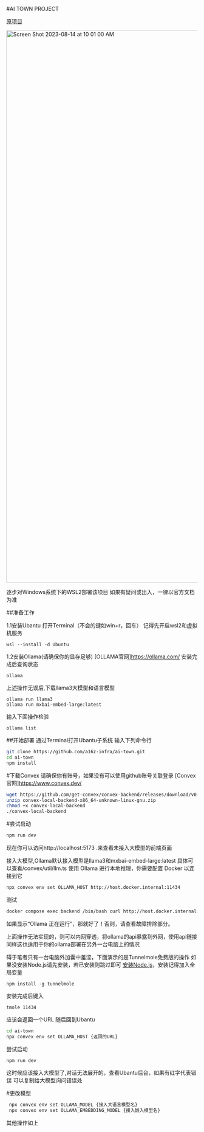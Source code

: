 #AI TOWN PROJECT

[原项目](https://github.com/a16z-infra/ai-town)

<img width="1454" alt="Screen Shot 2023-08-14 at 10 01 00 AM" src="https://github.com/a16z-infra/ai-town/assets/3489963/a4c91f17-23ed-47ec-8c4e-9f9a8505057d">

逐步对Windows系统下的WSL2部署该项目
如果有疑问或出入，一律以官方文档为准

##准备工作

1.1安装Ubantu
打开Terminal（不会的键如win+r，回车）
记得先开启wsl2和虚拟机服务
```termianl
wsl --install -d Ubuntu
```

1.2安装Ollama(请确保你的显存足够)
[OLLAMA官网]https://ollama.com/
安装完成后查询状态
```terminal
ollama 
```
上述操作无误后,下载llama3大模型和语言模型
```terminal
ollama run llama3
ollama run mxbai-embed-large:latest
```
输入下面操作检验
```terminal
ollama list
```


##开始部署
通过Terminal打开Ubantu子系统
输入下列命令行
```sh
git clone https://github.com/a16z-infra/ai-town.git
cd ai-town
npm install
```

#下载Convex
请确保你有账号，如果没有可以使用github账号关联登录
[Convex官网]https://www.convex.dev/
```bash
wget https://github.com/get-convex/convex-backend/releases/download/v0.x.x/convex-local-backend-x86_64-unknown-linux-gnu.zip
unzip convex-local-backend-x86_64-unknown-linux-gnu.zip
chmod +x convex-local-backend
./convex-local-backend
```

#尝试启动
```bash
npm run dev
```

现在你可以访问http://localhost:5173 .来查看未接入大模型的前端页面

接入大模型,Ollama默认接入模型是llama3和mxbai-embed-large:latest
具体可以查看/convex/util/llm.ts
使用 Ollama 进行本地推理，你需要配置 Docker 以连接到它

```bash
npx convex env set OLLAMA_HOST http://host.docker.internal:11434
```
测试
```bash
docker compose exec backend /bin/bash curl http://host.docker.internal:11434
```
如果显示“Ollama 正在运行”，那就好了！否则，请查看故障排除部分。


上面操作无法实现的，则可以内网穿透，将ollama的api暴露到外网，使用api链接
同样这也适用于你的ollama部署在另外一台电脑上的情况

碍于笔者只有一台电脑外加囊中羞涩，下面演示的是Tunnelmole免费版的操作
如果没安装Node.js请先安装，若已安装则跳过即可
[安装Node.js](https://tunnelmole.com/downloads/tmole.exe)，安装记得加入全局变量
```terminal
npm install -g tunnelmole
```
安装完成后键入
```termianl
tmole 11434
```
应该会返回一个URL
随后回到Ubantu
```bash
cd ai-town
npx convex env set OLLAMA_HOST {返回的URL}
```
尝试启动
```bash
npm run dev
```
这时候应该接入大模型了,对话无法展开的，查看Ubantu后台，如果有红字代表错误
可以复制给大模型询问错误处

#更改模型
```bash
 npx convex env set OLLAMA_MODEL {接入大语言模型名}
 npx convex env set OLLAMA_EMBEDDING_MODEL {接入嵌入模型名}
```
其他操作如上
